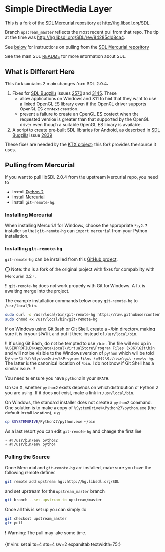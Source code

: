 
Simple DirectMedia Layer 
========================

This is a fork of the [SDL Mercurial repository](http://hg.libsdl.org/SDL) at
http://hg.libsdl.org/SDL.

Branch `upstream_master` reflects the most recent pull from that repo.
The tip at the time was http://hg.libsdl.org/SDL/rev/84285c1d8ca4.

See [below](pulling_from_mercurial) for instructions on pulling from
the [SDL Mercurial repository](http://hg.libsdl.org/SDL)

See the main SDL [README](docs/README.md) for more information about
SDL.

What is Different Here
----------------------

This fork contains 2 main changes from SDL 2.0.4:

1. Fixes for [SDL Bugzilla](https://bugzilla.libsdl.org/) issues
   [2570](https://bugzilla.libsdl.org/show_bug.cgi?id=2570) and
   [3145](https://bugzilla.libsdl.org/show_bug.cgi?id=3145). These
   * allow applications on Windows and X11 to hint that they want to use a
   linked OpenGL ES library even if the OpenGL driver supports OpenGL ES
   context creation.
   * prevent a failure to create an OpenGL ES context when the requested
   version is greater than that supported by the OpenGL driver even though
   a suitable OpenGL ES library is available.
2. A script to create pre-built SDL libraries for Android, as described in
   [SDL Bugzilla](https://bugzilla.libsdl.org/) issue [2839](https://bugzilla.libsdl.org/show_bug.cgi?id=2839)
   
These fixes are needed by the [KTX project](https://github.com/KhronosGroup/KTX);
this fork provides the source it uses.

Pulling from Mercurial
----------------------

If you want to pull libSDL 2.0.4 from the upstream Mercurial repo,
you need to

* install [Python 2](https://www.python.org/downloads/).
* install [Mercurial](http://mercurial.selenic.com/)
* install `git-remote-hg`.

### Installing Mercurial

When installing Mercurial for Windows, choose the appropriate `*py2.7`
installer so that `git-remote-hg` can `import mercurial` from your
Python installation. 

### Installing `git-remote-hg`

`git-remote-hg` can be installed from this
[GitHub project](https://github.com/fingolfin/git-remote-hg).

:o: Note: this is a fork of the original project with fixes for compability with
Mercurial 3.2+.

:bangbang: `git-remote-hg` does not work properly with Git for Windows.
A fix is awaiting merge into the project.

The example installation commands below copy `git-remote-hg` to `/usr/local/bin`.
 
```bash
sudo curl -o /usr/local/bin/git-remote-hg https://raw.githubusercontent.com/fingolfin/git-remote-hg/master/git-remote-hg
sudo chmod +x /usr/local/bin/git-remote-hg
```

If on Windows using Git Bash or Git Shell, create a ~/bin directory, making
sure it is in your `$PATH`, and put it there instead of `/usr/local/bin`.

:bangbang: If using Git Bash, do not be tempted to use `/bin`. The file will end up in
`%USERPROFILE%\AppData\Local\VirtualStore\Program Files (x86)\Git\bin` and
will not be visible to the Windows version of `python` which will be told by `env`
to run `%SystemDrive%\Program Files (x86)\Git\bin\git-remote-hg`. The latter
is the canonical location of `/bin`. I do not know if Git Shell has a similar
issue. :bangbang:

You need to ensure you have `python2` in your `$PATH`.

On OS X, whether `python2` exists depends on which distribution of Python 2
you are using. If it does not exist, make a link in `/usr/local/bin`.

On Windows, the standard installer does not create a `python2`
command. One solution is to make a copy of
`%SystemDrive%\Python27\python.exe` (the default install location), e.g.

```bash
cp $SYSTEMDRIVE/Python27/python.exe ~/bin
```

As a last resort you can edit `git-remote-hg` and change the
first line

```
- #!/usr/bin/env python2
+ #!/usr/bin/env python
```

### Pulling the Source

Once Mercurial and `git-remote-hg` are installed, make sure you
have the following remote defined

```bash
git remote add upstream hg::http://hg.libsdl.org/SDL
```

and set upstream for the `upstream_master` branch

```bash
git branch --set-upstream-to upstream/master
```

Once all this is set up you can simply do

```bash
git checkout upstream_master
git pull
```

:heavy_exclamation_mark: Warning: The pull may take some time.

{# vim: set ai ts=4 sts=4 sw=2 expandtab textwidth=75:}

